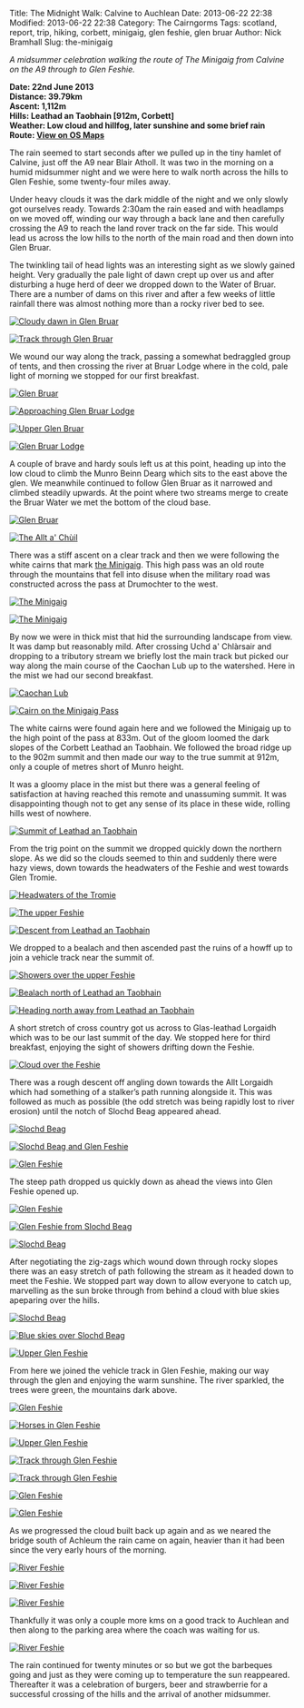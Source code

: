 Title: The Midnight Walk: Calvine to Auchlean
Date: 2013-06-22 22:38
Modified: 2013-06-22 22:38
Category:  The Cairngorms
Tags: scotland, report, trip, hiking, corbett, minigaig, glen feshie, glen bruar
Author: Nick Bramhall
Slug: the-minigaig

_A midsummer celebration walking the route of The Minigaig from Calvine on the A9 through to Glen Feshie._

**Date: 22nd June 2013  
Distance: 39.79km  
Ascent: 1,112m  
Hills: Leathad an Taobhain [912m, Corbett]  
Weather: Low cloud and hillfog, later sunshine and some brief rain  
Route: [View on OS Maps](https://www.invertedworld.co.uk/hillwalking/hillwalk/214)**

The rain seemed to start seconds after we pulled up in the tiny hamlet of Calvine, just off the A9 near Blair Atholl. It was two in the morning on a humid midsummer night and we were here to walk north across the hills to Glen Feshie, some twenty-four miles away. 

<!--more-->

Under heavy clouds it was the dark middle of the night and we only slowly got ourselves ready. Towards 2:30am the rain eased and with headlamps on we moved off, winding our way through a back lane and then carefully crossing the A9 to reach the land rover track on the far side. This would lead us across the low hills to the north of the main road and then down into Glen Bruar.

The twinkling tail of head lights was an interesting sight as we slowly gained height. Very gradually the pale light of dawn crept up over us and after disturbing a huge herd of deer we dropped down to the Water of Bruar. There are a number of dams on this river and after a few weeks of little rainfall there was almost nothing more than a rocky river bed to see.

[![Cloudy dawn in Glen Bruar](http://farm4.staticflickr.com/3827/9130959124_3566752ee2_b.jpg)](http://flic.kr/p/eUSy2J "Cloudy dawn in Glen Bruar by Nick Bramhall, on Flickr")

[![Track through Glen Bruar](http://farm8.staticflickr.com/7449/9130954606_d3fbf61fc9_b.jpg)](http://flic.kr/p/eUSwFQ "Track through Glen Bruar by Nick Bramhall, on Flickr")

We wound our way along the track, passing a somewhat bedraggled group of tents, and then crossing the river at Bruar Lodge where in the cold, pale light of morning we stopped for our first breakfast.

[![Glen Bruar](http://farm4.staticflickr.com/3689/9130946834_4a56fee663_b.jpg)](http://flic.kr/p/eUSunQ "Glen Bruar by Nick Bramhall, on Flickr")

[![Approaching Glen Bruar Lodge](http://farm4.staticflickr.com/3812/9128728917_af31040b8f_b.jpg)](http://flic.kr/p/eUF84T "Approaching Glen Bruar Lodge by Nick Bramhall, on Flickr")

[![Upper Glen Bruar](http://farm4.staticflickr.com/3731/9130925000_7567760c7f_b.jpg)](http://flic.kr/p/eUSnTo "Upper Glen Bruar by Nick Bramhall, on Flickr")

[![Glen Bruar Lodge](http://farm8.staticflickr.com/7283/9130918436_7c12753265_b.jpg)](http://flic.kr/p/eUSkWd "Glen Bruar Lodge by Nick Bramhall, on Flickr")

A couple of brave and hardy souls left us at this point, heading up into the low cloud to climb the Munro Beinn Dearg which sits to the east above the glen. We meanwhile continued to follow Glen Bruar as it narrowed and climbed steadily upwards. At the point where two streams merge to create the Bruar Water we met the bottom of the cloud base.

[![Glen Bruar](http://farm4.staticflickr.com/3831/9128701091_6346bd6321_b.jpg)](http://flic.kr/p/eUEYN8 "Glen Bruar by Nick Bramhall, on Flickr")

[![The Allt a' Chùil](http://farm3.staticflickr.com/2875/9128694955_361b8a6b07_b.jpg)](http://flic.kr/p/eUEWYk "The Allt a' Chùil by Nick Bramhall, on Flickr")

There was a stiff ascent on a clear track and then we were following the white cairns that mark [the Minigaig](http://www.heritagepaths.co.uk/pathdetails.php?path=212).  This high pass was an old route through the mountains that fell into disuse when the military road was constructed across the pass at Drumochter to the west.

[![The Minigaig](http://farm4.staticflickr.com/3830/9128688469_17d80ace3a_b.jpg)](http://flic.kr/p/eUEV3v "The Minigaig by Nick Bramhall, on Flickr")

[![The Minigaig](http://farm6.staticflickr.com/5522/9128679805_2988c047c3_b.jpg)](http://flic.kr/p/eUESt8 "The Minigaig by Nick Bramhall, on Flickr")

By now we were in thick mist that hid the surrounding landscape from view. It was damp but reasonably mild. After crossing Uchd a' Chlàrsair and dropping to a tributory stream we briefly lost the main track but picked our way along the main course of the Caochan Lub up to the watershed. Here in the mist we had our second breakfast.

[![Caochan Lub](http://farm6.staticflickr.com/5519/9128673217_9330d570ee_b.jpg)](http://flic.kr/p/eUEQvx "Caochan Lub by Nick Bramhall, on Flickr")

[![Cairn on the Minigaig Pass](http://farm4.staticflickr.com/3807/9128666353_00408ef1ed_b.jpg)](http://flic.kr/p/eUENtc "Cairn on the Minigaig Pass by Nick Bramhall, on Flickr")

The white cairns were found again here and we followed the Minigaig up to the high point of the pass at 833m. Out of the gloom loomed the dark slopes of the Corbett Leathad an Taobhain. We followed the broad ridge up to the 902m summit and then made our way to the true summit at 912m, only a couple of metres short of Munro height. 

It was a gloomy place in the mist but there was a general feeling of satisfaction at having reached this remote and unassuming summit. It was disappointing though not to get any sense of its place in these wide, rolling hills west of nowhere.

[![Summit of Leathad an Taobhain](http://farm8.staticflickr.com/7402/9130868596_bc00350d5a_b.jpg)](http://flic.kr/p/eUS67U "Summit of Leathad an Taobhain by Nick Bramhall, on Flickr")

From the trig point on the summit we dropped quickly down the northern slope. As we did so the clouds seemed to thin and suddenly there were hazy views, down towards the headwaters of the Feshie and west towards Glen Tromie.

[![Headwaters of the Tromie](http://farm8.staticflickr.com/7380/9128646249_e1021de0f9_b.jpg)](http://flic.kr/p/eUEGuz "Headwaters of the Tromie by Nick Bramhall, on Flickr")

[![The upper Feshie](http://farm3.staticflickr.com/2885/9130836610_e5585341e2_b.jpg)](http://flic.kr/p/eURVBq "The upper Feshie by Nick Bramhall, on Flickr")

[![Descent from Leathad an Taobhain](http://farm3.staticflickr.com/2854/9128633869_4e01651982_b.jpg)](http://flic.kr/p/eUECP8 "Descent from Leathad an Taobhain by Nick Bramhall, on Flickr")

We dropped to a bealach and then ascended past the ruins of a howff up to join a vehicle track near the summit of. 

[![Showers over the upper Feshie](http://farm4.staticflickr.com/3803/9130826734_2b78f88129_b.jpg)](http://flic.kr/p/eURSF9 "Showers over the upper Feshie by Nick Bramhall, on Flickr")

[![Bealach north of Leathad an Taobhain](http://farm3.staticflickr.com/2850/9130810414_61f07e985a_b.jpg)](http://flic.kr/p/eURMPL "Bealach north of Leathad an Taobhain by Nick Bramhall, on Flickr")

[![Heading north away from Leathad an Taobhain](http://farm3.staticflickr.com/2850/9130792626_0c4b5870d9_b.jpg)](http://flic.kr/p/eURGx5 "Heading north away from Leathad an Taobhain by Nick Bramhall, on Flickr")

A short stretch of cross country got us across to Glas-leathad Lorgaidh which was to be our last summit of the day. We stopped here for third breakfast, enjoying the sight of showers drifting down the Feshie.

[![Cloud over the Feshie](http://farm8.staticflickr.com/7309/9130783924_d826530fa7_b.jpg)](http://flic.kr/p/eURDX3 "Cloud over the Feshie by Nick Bramhall, on Flickr")

There was a rough descent off angling down towards the Allt Lorgaidh which had something of a stalker’s path running alongside it. This was followed as much as possible (the odd stretch was being rapidly lost to river erosion) until the notch of Slochd Beag appeared ahead. 

[![Slochd Beag](http://farm6.staticflickr.com/5520/9130774062_40cc448cd3_b.jpg)](http://flic.kr/p/eURB21 "Slochd Beag by Nick Bramhall, on Flickr")

[![Slochd Beag and Glen Feshie](http://farm8.staticflickr.com/7390/9130753982_9760c1744c_b.jpg)](http://flic.kr/p/eURv3N "Slochd Beag and Glen Feshie by Nick Bramhall, on Flickr")

[![Glen Feshie](http://farm3.staticflickr.com/2824/9128529497_e31f12373f_b.jpg)](http://flic.kr/p/eUE6MB "Glen Feshie by Nick Bramhall, on Flickr")

The steep path dropped us quickly down as ahead the views into Glen Feshie opened up.

[![Glen Feshie](http://farm4.staticflickr.com/3796/9130733174_95eaf4257a_b.jpg)](http://flic.kr/p/eURoS3 "Glen Feshie by Nick Bramhall, on Flickr")

[![Glen Feshie from Slochd Beag](http://farm3.staticflickr.com/2820/9130706964_4e64755e4c_b.jpg)](http://flic.kr/p/eURg59 "Glen Feshie from Slochd Beag by Nick Bramhall, on Flickr")

[![Slochd Beag](http://farm8.staticflickr.com/7373/9130679602_cf69e23c70_b.jpg)](http://flic.kr/p/eUR7Wo "Slochd Beag by Nick Bramhall, on Flickr")

After negotiating the zig-zags which wound down through rocky slopes there was an easy stretch of path following the stream as it headed down to meet the Feshie. We stopped part way down to allow everyone to catch up, marvelling as the sun broke through from behind a cloud with blue skies apeparing over the hills.

[![Slochd Beag](http://farm8.staticflickr.com/7355/9130659666_841633a88a_b.jpg)](http://flic.kr/p/eUR21E "Slochd Beag by Nick Bramhall, on Flickr")

[![Blue skies over Slochd Beag](http://farm8.staticflickr.com/7436/9130650250_7e353238be_b.jpg)](http://flic.kr/p/eUQYdj "Blue skies over Slochd Beag by Nick Bramhall, on Flickr")

[![Upper Glen Feshie](http://farm8.staticflickr.com/7418/9130644920_e538127217_b.jpg)](http://flic.kr/p/eUQWCq "Upper Glen Feshie by Nick Bramhall, on Flickr")

From here we joined the vehicle track in Glen Feshie, making our way through the glen and enjoying the warm sunshine. The river sparkled, the trees were green, the mountains dark above. 

[![Glen Feshie](http://farm6.staticflickr.com/5475/9130617716_63ff19e7b8_b.jpg)](http://flic.kr/p/eUQNxo "Glen Feshie by Nick Bramhall, on Flickr")

[![Horses in Glen Feshie](http://farm3.staticflickr.com/2843/9130623842_3e505628d0_b.jpg)](http://flic.kr/p/eUQQn1 "Horses in Glen Feshie by Nick Bramhall, on Flickr")

[![Upper Glen Feshie](http://farm6.staticflickr.com/5513/9108815045_6c0f1825cb_b.jpg)](http://flic.kr/p/eSV4ng "Upper Glen Feshie by Nick Bramhall, on Flickr")

[![Track through Glen Feshie](http://farm6.staticflickr.com/5445/9130583732_360b4a6541_b.jpg)](http://flic.kr/p/eUQCrs "Track through Glen Feshie by Nick Bramhall, on Flickr")

[![Track through Glen Feshie](http://farm4.staticflickr.com/3755/9128352347_2598cf3489_b.jpg)](http://flic.kr/p/eUDc8i "Track through Glen Feshie by Nick Bramhall, on Flickr")

[![Glen Feshie](http://farm4.staticflickr.com/3710/9128345473_b16d97a8cf_b.jpg)](http://flic.kr/p/eUDa5M "Glen Feshie by Nick Bramhall, on Flickr")

[![Glen Feshie](http://farm3.staticflickr.com/2846/9128340771_8d9124c1e3_b.jpg)](http://flic.kr/p/eUD8FH "Glen Feshie by Nick Bramhall, on Flickr")

As we progressed the cloud built back up again and as we neared the bridge south of Achleum the rain came on again, heavier than it had been since the very early hours of the morning. 

[![River Feshie](http://farm8.staticflickr.com/7384/9128300909_967def12da_b.jpg)](http://flic.kr/p/eUCVQr "River Feshie by Nick Bramhall, on Flickr")

[![River Feshie](http://farm6.staticflickr.com/5321/9128289205_c235d7d7dd_b.jpg)](http://flic.kr/p/eUCSmD "River Feshie by Nick Bramhall, on Flickr")

[![River Feshie](http://farm6.staticflickr.com/5348/9128264047_190edc12e0_b.jpg)](http://flic.kr/p/eUCJST "River Feshie by Nick Bramhall, on Flickr")

Thankfully it was only a couple more kms on a good track to Auchlean and then along to the parking area where the coach was waiting for us.

[![River Feshie](http://farm8.staticflickr.com/7347/9154721494_e5e9247951_b.jpg)](http://flic.kr/p/eWYkKL "River Feshie by Nick Bramhall, on Flickr")

The rain continued for twenty minutes or so but we got the barbeques going and just as they were coming up to temperature the sun reappeared. Thereafter it was a celebration of burgers, beer and strawberrie for a successful crossing of the hills and the arrival of another midsummer.
